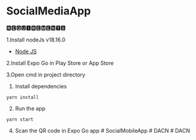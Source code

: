 # SocialMediaApp

🆁🅴🆀🆄🅸🆁🅴🅼🅴🅽🆃🆂

1.Install nodeJs v18.16.0

* [Node JS](https://nodejs.org/en/download/)

2.Install Expo Go in Play Store or App Store

3.Open cmd in project directory

1. Install dependencies
```
yarn install
```
2. Run the app
```
yarn start
```
4. Scan the QR code in Expo Go app
#   S o c i a l M o b i l e A p p  
 #   D A C N  
 #   D A C N  
 